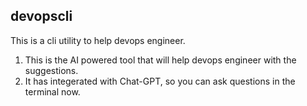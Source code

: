 ## devopscli

This is a cli utility to help devops engineer.
1. This is the AI powered tool that will help devops engineer with the suggestions.
2. It has integerated with Chat-GPT, so you can ask questions in the terminal now. 
